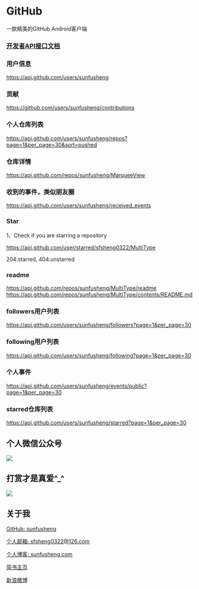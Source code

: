 # GitHub

一款精美的GitHub Android客户端


### [开发者API接口文档](https://developer.github.com/v3/)


### 用户信息

https://api.github.com/users/sunfusheng


### 贡献

https://github.com/users/sunfusheng/contributions


### 个人仓库列表

https://api.github.com/users/sunfusheng/repos?page=1&per_page=30&sort=pushed


### 仓库详情

https://api.github.com/repos/sunfusheng/MarqueeView


### 收到的事件，类似朋友圈

https://api.github.com/users/sunfusheng/received_events


### Star

1、Check if you are starring a repository

https://api.github.com/user/starred/sfsheng0322/MultiType

204:starred, 404:unstarred 


### readme

https://api.github.com/repos/sunfusheng/MultiType/readme
https://api.github.com/repos/sunfusheng/MultiType/contents/README.md


### followers用户列表

https://api.github.com/users/sunfusheng/followers?page=1&per_page=30


### following用户列表

https://api.github.com/users/sunfusheng/following?page=1&per_page=30


### 个人事件

https://api.github.com/users/sunfusheng/events/public?page=1&per_page=30


### starred仓库列表

https://api.github.com/users/sunfusheng/starred?page=1&per_page=30



## 个人微信公众号

<img src="http://sunfusheng.com/assets/wx_gongzhonghao.png">

## 打赏才是真爱^_^

<img src="http://sunfusheng.com/assets/wx_shoukuanma.png" >

## 关于我

[GitHub: sunfusheng](https://github.com/sunfusheng)  

[个人邮箱: sfsheng0322@126.com](https://mail.126.com/)
  
[个人博客: sunfusheng.com](http://sunfusheng.com/)
  
[简书主页](http://www.jianshu.com/users/88509e7e2ed1/latest_articles)
  
[新浪微博](http://weibo.com/u/3852192525) 